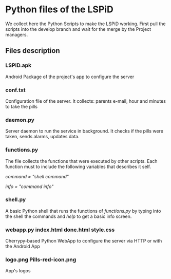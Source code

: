 # Python files of the LSPiD
We collect here the Python Scripts to make the LSPiD working.
First pull the scripts into the develop branch and wait
for the merge by the Project managers.

## Files description

### LSPiD.apk
Android Package of the project's app to configure the server

### conf.txt
Configuration file of the server.
It collects: parents e-mail, hour and minutes to take the pills

### daemon.py
Server daemon to run the service in background.
It checks if the pills were taken, sends alarms, updates data.

### functions.py
The file collects the functions that were executed by other scripts.
Each function must to include the following variables that describes it self.

*command = "shell command"*

*info = "command info"*

### shell.py
A basic Python shell that runs the functions of *functions.py* by typing into
the shell the commands and *help* to get a basic info screen.

### webapp.py index.html done.html style.css
Cherrypy-based Python WebApp to configure the server via HTTP or with the
Android App

### logo.png Pills-red-icon.png
App's logos
